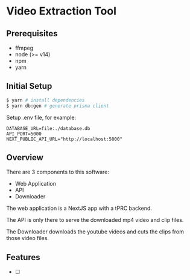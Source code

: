 # Video Extraction Tool

## Prerequisites
- ffmpeg
- node (>= v14)
- npm
- yarn

## Initial Setup
```bash
$ yarn # install dependencies
$ yarn db:gen # generate prisma client
```

Setup .env file, for example:
```
DATABASE_URL=file:./database.db
API_PORT=5000
NEXT_PUBLIC_API_URL="http://localhost:5000"
```

## Overview
There are 3 components to this software:
- Web Application
- API
- Downloader

The web application is a NextJS app with a tPRC backend.

The API is only there to serve the downloaded mp4 video and clip files.

The Downloader downloads the youtube videos and cuts the clips from
those video files.

## Features
- [ ] 